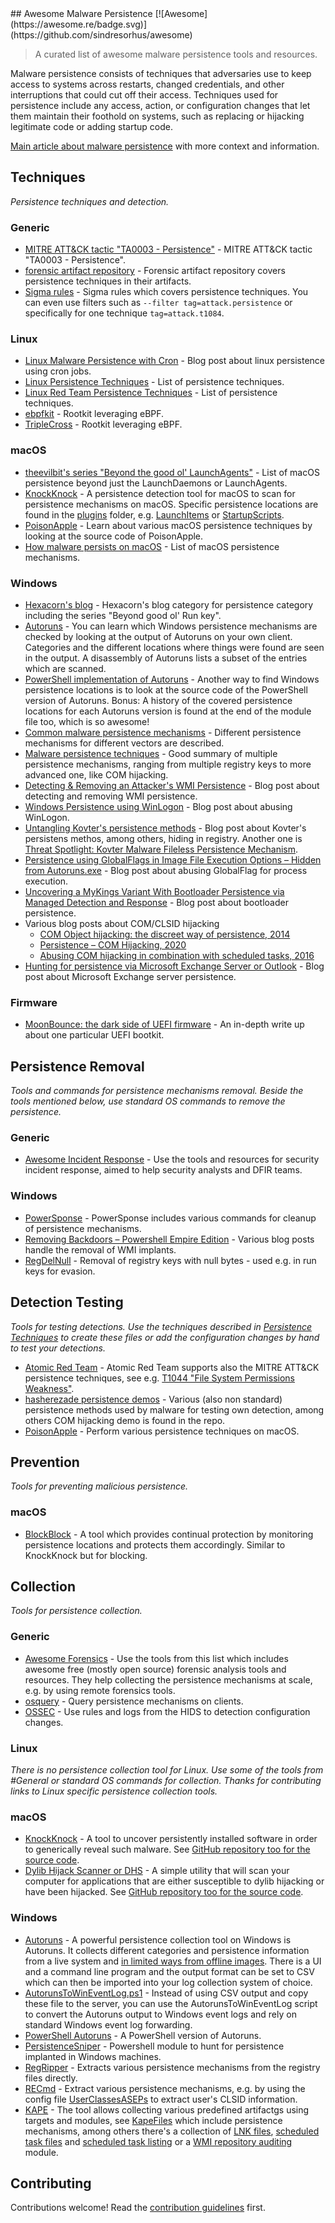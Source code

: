 <div class="github-widget" data-repo="Karneades/awesome-malware-persistence"></div>
<script async src="https://pagead2.googlesyndication.com/pagead/js/adsbygoogle.js"></script><ins class="adsbygoogle" style="display:block" data-ad-client="ca-pub-6890694312814945" data-ad-slot="5473692530" data-ad-format="auto"  data-full-width-responsive="true"></ins><script>(adsbygoogle = window.adsbygoogle || []).push({});</script>
## Awesome Malware Persistence [![Awesome](https://awesome.re/badge.svg)](https://github.com/sindresorhus/awesome)

> A curated list of awesome malware persistence tools and resources.

Malware persistence consists of techniques that adversaries use to keep access to systems across restarts, changed credentials, and other interruptions that could cut off their access. Techniques used for persistence include any access, action, or configuration changes that let them maintain their foothold on systems, such as replacing or hijacking legitimate code or adding startup code.

[Main article about malware persistence](https://github.com/Karneades/malware-persistence/blob/master/README.md) with more context and information.



## Techniques

_Persistence techniques and detection._

### Generic

- [MITRE ATT&CK tactic "TA0003 - Persistence"](https://attack.mitre.org/tactics/TA0003/) - MITRE ATT&CK tactic "TA0003 - Persistence".
- [forensic artifact repository](https://github.com/ForensicArtifacts/artifacts) - Forensic artifact repository covers persistence techniques in their artifacts.
- [Sigma rules](https://github.com/Neo23x0/sigma/tree/master/rules) - Sigma rules which covers persistence techniques. You can even use filters such as `--filter tag=attack.persistence` or specifically for one technique `tag=attack.t1084`.

### Linux

- [Linux Malware Persistence with Cron](https://www.sandflysecurity.com/blog/linux-malware-persistence-with-cron/) - Blog post about linux persistence using cron jobs.
- [Linux Persistence Techniques](https://research.splunk.com/stories/linux_persistence_techniques/) - List of persistence techniques.
- [Linux Red Team Persistence Techniques](https://www.linode.com/docs/guides/linux-red-team-persistence-techniques/) - List of persistence techniques.
- [ebpfkit](https://github.com/Gui774ume/ebpfkit) - Rootkit leveraging eBPF.
- [TripleCross](https://github.com/h3xduck/TripleCross) - Rootkit leveraging eBPF.

### macOS

- [theevilbit's series "Beyond the good ol' LaunchAgents"](https://theevilbit.github.io/tags/beyond/) - List of macOS persistence beyond just the LaunchDaemons or LaunchAgents.
- [KnockKnock](https://github.com/objective-see/KnockKnock/blob/main/Plugins) - A persistence detection tool for macOS to scan for persistence mechanisms on macOS. Specific persistence locations are found in the [plugins](https://github.com/objective-see/KnockKnock/tree/main/Plugins) folder, e.g. [LaunchItems](https://github.com/objective-see/KnockKnock/blob/main/Plugins/LaunchItems.m#L21) or [StartupScripts](https://github.com/objective-see/KnockKnock/blob/main/Plugins/StartupScripts.m#L22).
- [PoisonApple](https://github.com/CyborgSecurity/PoisonApple/blob/master/poisonapple/techniques.py) - Learn about various macOS persistence techniques by looking at the source code of PoisonApple.
- [How malware persists on macOS](https://www.sentinelone.com/blog/how-malware-persists-on-macos/) - List of macOS persistence mechanisms.

### Windows

- [Hexacorn's blog](http://www.hexacorn.com/blog/category/autostart-persistence/) - Hexacorn's blog category for persistence category including the series "Beyond good ol' Run key".
- [Autoruns](https://docs.microsoft.com/en-us/sysinternals/downloads/autoruns) - You can learn which Windows persistence mechanisms are checked by looking at the output of Autoruns on your own client. Categories and the different locations where things were found are seen in the output. A disassembly of Autoruns lists a subset of the entries which are scanned.
- [PowerShell implementation of Autoruns](https://github.com/p0w3rsh3ll/AutoRuns/blob/master/AutoRuns.psm1) - Another way to find Windows persistence locations is to look at the source code of the PowerShell version of Autoruns. Bonus: A history of the covered persistence locations for each Autoruns version is found at the end of the module file too, which is so awesome!
- [Common malware persistence mechanisms](https://resources.infosecinstitute.com/common-malware-persistence-mechanisms/) - Different persistence mechanisms for different vectors are described.
- [Malware persistence techniques](https://www.andreafortuna.org/2017/07/06/malware-persistence-techniques/) - Good summary of multiple persistence mechanisms, ranging from multiple registry keys to more advanced one, like COM hijacking.
- [Detecting & Removing an Attacker's WMI Persistence](https://medium.com/threatpunter/detecting-removing-wmi-persistence-60ccbb7dff96) - Blog post about detecting and removing WMI persistence.
- [Windows Persistence using WinLogon](https://www.hackingarticles.in/windows-persistence-using-winlogon/) - Blog post about abusing WinLogon.
- [Untangling Kovter's persistence methods](https://blog.malwarebytes.com/threat-analysis/2016/07/untangling-kovter/) - Blog post about Kovter's persistens methos, among others, hiding in registry. Another one is [Threat Spotlight: Kovter Malware Fileless Persistence Mechanism](https://threatvector.cylance.com/en_us/home/threat-spotlight-kovter-malware-fileless-persistence-mechanism.html).
- [Persistence using GlobalFlags in Image File Execution Options – Hidden from Autoruns.exe](https://oddvar.moe/2018/04/10/persistence-using-globalflags-in-image-file-execution-options-hidden-from-autoruns-exe/) - Blog post about abusing GlobalFlag for process execution.
- [Uncovering a MyKings Variant With Bootloader Persistence via Managed Detection and Response](https://blog.trendmicro.com/trendlabs-security-intelligence/uncovering-a-mykings-variant-with-bootloader-persistence-via-managed-detection-and-response/) - Blog post about bootloader persistence.
- Various blog posts about COM/CLSID hijacking
  - [COM Object hijacking: the discreet way of persistence, 2014](https://www.gdatasoftware.com/blog/2014/10/23941-com-object-hijacking-the-discreet-way-of-persistence)
  - [Persistence – COM Hijacking, 2020](https://pentestlab.blog/2020/05/20/persistence-com-hijacking/)
  - [Abusing COM hijacking in combination with scheduled tasks, 2016](https://enigma0x3.net/2016/05/25/userland-persistence-with-scheduled-tasks-and-com-handler-hijacking/)
- [Hunting for persistence via Microsoft Exchange Server or Outlook](https://speakerdeck.com/heirhabarov/hunting-for-persistence-via-microsoft-exchange-server-or-outlook) - Blog post about Microsoft Exchange server persistence.

### Firmware

- [MoonBounce: the dark side of UEFI firmware](https://securelist.com/moonbounce-the-dark-side-of-uefi-firmware/105468) - An in-depth write up about one particular UEFI bootkit.

## Persistence Removal

_Tools and commands for persistence mechanisms removal. Beside the tools mentioned below, use standard OS commands to remove the persistence._

### Generic
- [Awesome Incident Response](https://github.com/meirwah/awesome-incident-response) - Use the tools and resources for security incident response, aimed to help security analysts and DFIR teams.

### Windows
- [PowerSponse](https://github.com/swisscom/PowerSponse) - PowerSponse includes various commands for cleanup of persistence mechanisms.
- [Removing Backdoors – Powershell Empire Edition](https://www.n00py.io/2017/01/removing-backdoors-powershell-empire-edition/) - Various blog posts handle the removal of WMI implants.
- [RegDelNull](https://docs.microsoft.com/en-us/sysinternals/downloads/regdelnull) - Removal of registry keys with null bytes - used e.g. in run keys for evasion.

## Detection Testing

_Tools for testing detections. Use the techniques described in [Persistence Techniques](#persistence-techniques) to create these files or add the configuration changes by hand to test your detections._

- [Atomic Red Team](https://github.com/redcanaryco/atomic-red-team) - Atomic Red Team supports also the MITRE ATT&CK persistence techniques, see e.g. [T1044 "File System Permissions Weakness"](https://github.com/redcanaryco/atomic-red-team/blob/master/atomics/T1044/T1044.yaml).
- [hasherezade persistence demos](https://github.com/hasherezade/persistence_demos) - Various (also non standard) persistence methods used by malware for testing own detection, among others COM hijacking demo is found in the repo.
- [PoisonApple](https://github.com/CyborgSecurity/PoisonApple) - Perform various persistence techniques on macOS.

## Prevention

_Tools for preventing malicious persistence._

### macOS

- [BlockBlock](https://github.com/objective-see/BlockBlock) - A tool which provides continual protection by monitoring persistence locations and protects them accordingly. Similar to KnockKnock but for blocking.

## Collection

_Tools for persistence collection._

### Generic

- [Awesome Forensics](https://github.com/Cugu/awesome-forensics) - Use the tools from this list which includes awesome free (mostly open source) forensic analysis tools and resources. They help collecting the persistence mechanisms at scale, e.g. by using remote forensics tools.
- [osquery](https://osquery.readthedocs.io) - Query persistence mechanisms on clients.
- [OSSEC](https://github.com/ossec/ossec-hids) - Use rules and logs from the HIDS to detection configuration changes.

### Linux

_There is no persistence collection tool for Linux. Use some of the tools from #General or standard OS commands for collection. Thanks for contributing links to Linux specific persistence collection tools._

### macOS

- [KnockKnock](https://www.objective-see.com/products/knockknock.html) - A tool to uncover persistently installed software in order to generically reveal such malware. See [GitHub repository too for the source code](https://github.com/objective-see/KnockKnock).
- [Dylib Hijack Scanner or DHS](https://www.objective-see.com/products/dhs.html) - A simple utility that will scan your computer for applications that are either susceptible to dylib hijacking or have been hijacked. See [GitHub repository too for the source code](https://github.com/objective-see/DylibHijackScanner).

### Windows

- [Autoruns](http://technet.microsoft.com/en-us/sysinternals/bb963902) - A powerful persistence collection tool on Windows is Autoruns. It collects different categories and persistence information from a live system and [in
  limited ways from offline images](https://www.sans.org/blog/offline-autoruns-revisited-auditing-malware-persistence/). There is a UI and a command line program and the output format can be set to CSV which can then be imported into your log collection system of choice.
- [AutorunsToWinEventLog.ps1](https://github.com/palantir/windows-event-forwarding/blob/master/AutorunsToWinEventLog/AutorunsToWinEventLog.ps1) - Instead of using CSV output and copy these file to the server, you can use the AutorunsToWinEventLog script to convert the Autoruns output to Windows event logs and rely on standard Windows event log forwarding.
- [PowerShell Autoruns](https://github.com/p0w3rsh3ll/AutoRuns) - A PowerShell version of Autoruns.
- [PersistenceSniper](https://github.com/last-byte/PersistenceSniper) - Powershell module to hunt for persistence implanted in Windows machines.
- [RegRipper](https://github.com/keydet89/RegRipper2.8) - Extracts various persistence mechanisms from the registry files directly.
- [RECmd](https://github.com/EricZimmerman/RECmd) - Extract various persistence mechanisms, e.g. by using the config file [UserClassesASEPs](https://github.com/EricZimmerman/RECmd/blob/master/BatchExamples/UserClassesASEPs.reb) to extract user's CLSID information.
- [KAPE](https://www.kroll.com/en/insights/publications/cyber/kroll-artifact-parser-extractor-kape) - The tool allows collecting various predefined artifactgs using targets and modules, see [KapeFiles](https://github.com/EricZimmerman/KapeFiles) which include persistence mechanisms, among others there's a collection of [LNK files](https://github.com/EricZimmerman/KapeFiles/blob/master/Targets/Windows/LNKFilesAndJumpLists.tkape), [scheduled task files](https://github.com/EricZimmerman/KapeFiles/blob/master/Targets/Windows/ScheduledTasks.tkape) and [scheduled task listing](https://github.com/EricZimmerman/KapeFiles/blob/master/Modules/LiveResponse/schtasks.mkape) or a [WMI repository auditing](https://github.com/EricZimmerman/KapeFiles/blob/master/Modules/LiveResponse/WMI-Repository-Auditing.mkape) module.

## Contributing

Contributions welcome! Read the [contribution guidelines](https://github.com/Karneades/awesome-malware-persistence/blob/master/CONTRIBUTING.md) first.